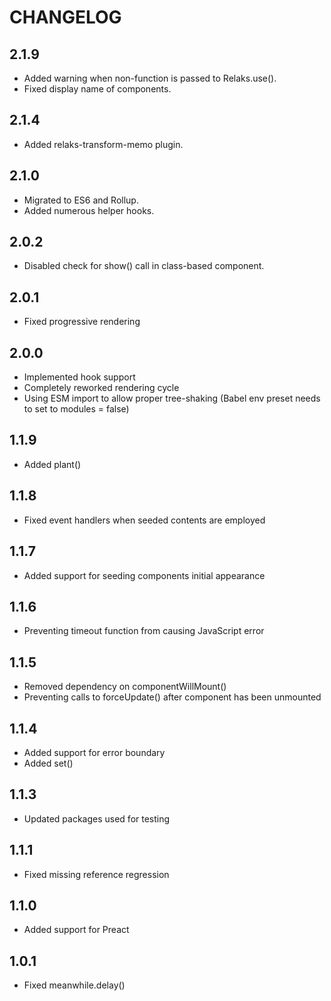 # CHANGELOG

## 2.1.9

* Added warning when non-function is passed to Relaks.use().
* Fixed display name of components.

## 2.1.4

* Added relaks-transform-memo plugin.

## 2.1.0

* Migrated to ES6 and Rollup.
* Added numerous helper hooks.

## 2.0.2

* Disabled check for show() call in class-based component.

## 2.0.1

* Fixed progressive rendering

## 2.0.0

* Implemented hook support
* Completely reworked rendering cycle
* Using ESM import to allow proper tree-shaking (Babel env preset needs to set to modules = false)

## 1.1.9

* Added plant()

## 1.1.8

* Fixed event handlers when seeded contents are employed

## 1.1.7

* Added support for seeding components initial appearance

## 1.1.6

* Preventing timeout function from causing JavaScript error

## 1.1.5

* Removed dependency on componentWillMount()
* Preventing calls to forceUpdate() after component has been unmounted

## 1.1.4

* Added support for error boundary
* Added set()

## 1.1.3

* Updated packages used for testing

## 1.1.1

* Fixed missing reference regression

## 1.1.0

* Added support for Preact

## 1.0.1

* Fixed meanwhile.delay()
